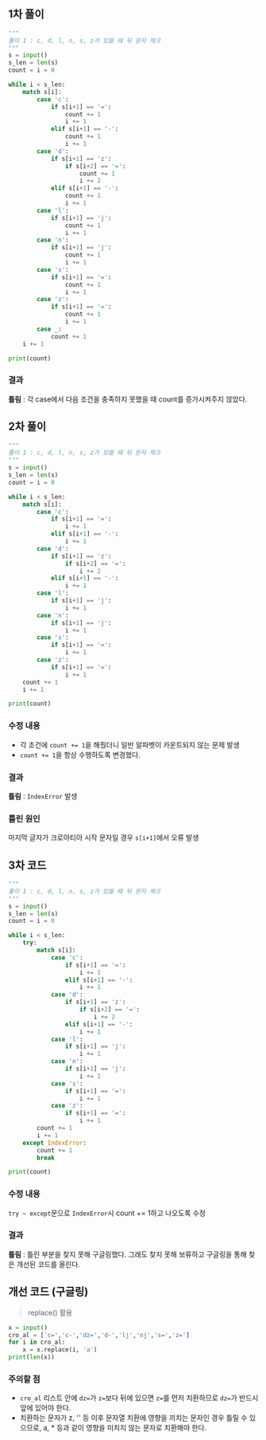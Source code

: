 ## 1차 풀이
```python
"""
풀이 1 : c, d, l, n, s, z가 있을 때 뒤 문자 체크
"""
s = input()
s_len = len(s)
count = i = 0

while i < s_len:
    match s[i]:
        case 'c':
            if s[i+1] == '=':
                count += 1
                i += 1
            elif s[i+1] == '-':
                count += 1
                i += 1
        case 'd':
            if s[i+1] == 'z':
                if s[i+2] == '=':
                    count += 1
                    i += 2
            elif s[i+1] == '-':
                count += 1
                i += 1
        case 'l':
            if s[i+1] == 'j':
                count += 1
                i += 1
        case 'n':
            if s[i+1] == 'j':
                count += 1
                i += 1
        case 's':
            if s[i+1] == '=':
                count += 1
                i += 1
        case 'z':
            if s[i+1] == '=':
                count += 1
                i += 1
        case _:
            count += 1
    i += 1

print(count)
```
### 결과
**틀림** : 각 case에서 다음 조건을 충족하지 못했을 때 count를 증가시켜주지 않았다.

## 2차 풀이
```python
"""
풀이 1 : c, d, l, n, s, z가 있을 때 뒤 문자 체크
"""
s = input()
s_len = len(s)
count = i = 0

while i < s_len:
    match s[i]:
        case 'c':
            if s[i+1] == '=':
                i += 1
            elif s[i+1] == '-':
                i += 1
        case 'd':
            if s[i+1] == 'z':
                if s[i+2] == '=':
                    i += 2
            elif s[i+1] == '-':
                i += 1
        case 'l':
            if s[i+1] == 'j':
                i += 1
        case 'n':
            if s[i+1] == 'j':
                i += 1
        case 's':
            if s[i+1] == '=':
                i += 1
        case 'z':
            if s[i+1] == '=':
                i += 1
    count += 1
    i += 1

print(count)
```
### 수정 내용
- 각 조건에 `count += 1`을 해줬더니 일반 알파벳이 카운트되지 않는 문제 발생
- `count += 1`을 항상 수행하도록 변경했다.

### 결과
**틀림** : `IndexError` 발생

### 틀린 원인
마지막 글자가 크로아티아 시작 문자일 경우 `s[i+1]`에서 오류 발생

## 3차 코드
```python
"""
풀이 1 : c, d, l, n, s, z가 있을 때 뒤 문자 체크
"""
s = input()
s_len = len(s)
count = i = 0

while i < s_len:
    try:
        match s[i]:
            case 'c':
                if s[i+1] == '=':
                    i += 1
                elif s[i+1] == '-':
                    i += 1
            case 'd':
                if s[i+1] == 'z':
                    if s[i+2] == '=':
                        i += 2
                elif s[i+1] == '-':
                    i += 1
            case 'l':
                if s[i+1] == 'j':
                    i += 1
            case 'n':
                if s[i+1] == 'j':
                    i += 1
            case 's':
                if s[i+1] == '=':
                    i += 1
            case 'z':
                if s[i+1] == '=':
                    i += 1
        count += 1
        i += 1
    except IndexError:
        count += 1
        break

print(count)
```

### 수정 내용
`try ~ except`문으로 `IndexError`시 count += 1하고 나오도록 수정

### 결과
**틀림** : 틀린 부분을 찾지 못해 구글링했다. 그래도 찾지 못해 보류하고 구글링을 통해 찾은 개선된 코드를 올린다.

## 개선 코드 (구글링)
> replace() 활용
```python
x = input()
cro_al = ['c=','c-','dz=','d-','lj','nj','s=','z=']
for i in cro_al:
    x = x.replace(i, 'a')
print(len(x))
```
### 주의할 점
- `cro_al` 리스트 안에 `dz=`가 `z=`보다 뒤에 있으면 `z=`를 먼저 치환하므로 `dz=`가 반드시 앞에 있어야 한다.
- 치환하는 문자가 z, '' 등 이후 문자열 치환에 영향을 끼치는 문자인 경우 틀릴 수 있으므로, a, * 등과 같이 영향을 미치지 않는 문자로 치환해야 한다.